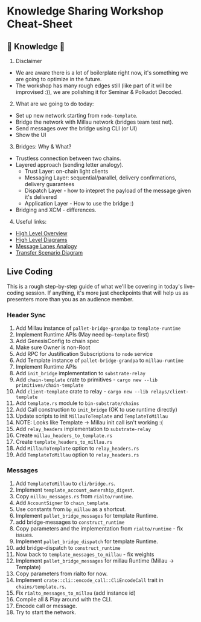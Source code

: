 # Knowledge Sharing Workshop Cheat-Sheet

## 🧠 Knowledge 🧠

1. Disclaimer
  - We are aware there is a lot of boilerplate right now, it's something we are going to optimize
    in the future.
  - The workshop has many rough edges still (like part of it will be improvised :)), we are polishing
    it for Seminar &amp; Polkadot Decoded.

2. What are we going to do today:
  - Set up new network starting from `node-template`.
  - Bridge the network with Millau network (bridges team test net).
  - Send messages over the bridge using CLI (or UI)
  - Show the UI

3. Bridges: Why & What?
  - Trustless connection between two chains.
  - Layered approach (sending letter analogy).
    - Trust Layer: on-chain light clients
    - Messaging Layer: sequential/parallel, delivery confirmations, delivery guarantees
    - Dispatch Layer - how to intepret the payload of the message given it's delivered
    - Application Layer - How to use the bridge :)
  - Bridging and XCM - differences.

4. Useful links:
  - [High Level Overview](./docs/high-level-overview.md)
  - [High Level Diagrams](https://paritytech.github.io/parity-bridges-common/high-level.html)
  - [Message Lanes Analogy](./docs/bridges.jpg)
  - [Transfer Scenario Diagram](https://paritytech.github.io/parity-bridges-common/scenario1.html)

## Live Coding

This is a rough step-by-step guide of what we'll be covering in today's live-coding session. If
anything, it's more just checkpoints that will help us as presenters more than you as an audience
member.

### Header Sync

1. Add Millau instance of `pallet-bridge-grandpa` to `template-runtime`
  1. Implement Runtime APIs (May need `bp-template` first)
  2. Add GenesisConfig to chain spec
  3. Make sure Owner is non-Root
1. Add RPC for Justification Subscriptions to `node` service
1. Add Template instance of `pallet-bridge-grandpa` to `millau-runtime`
  1. Implement Runtime APIs
1. Add `init_bridge` implementation to `substrate-relay`
  1. Add `chain-template` crate to primitives
    - `cargo new --lib primitives/chain-template`
  1. Add `client-template` crate to relay
    - `cargo new --lib relays/client-template`
  1. Add `template.rs` module to `bin-substrate/chains`
  1. Add Call construction to `init_bridge` (OK to use runtime directly)
  1. Update scripts to init `MillauToTemplate` and `TemplateToMillau`
  1. NOTE: Looks like Template -> Millau init call isn't working :(
1. Add `relay_headers` implementation to `substrate-relay`
  1. Create `millau_headers_to_template.rs`
  1. Create `template_headers_to_millau.rs`
  1. Add `MillauToTemplate` option to `relay_headers.rs`
  1. Add `TemplateToMillau` option to `relay_headers.rs`

### Messages
1. Add `TemplateToMillau` to `cli/bridge.rs`.
  1. Implement `template_account_ownership_digest`.
  1. Copy `millau_messages.rs` from `rialto/runtime`.
  1. Add `AccountSigner` to `chain_template`.
  1. Use constants from `bp_millau` as a shortcut.
1. Implement `pallet_bridge_messages` for template Runtime.
  1. add bridge-messages to `construct_runtime`
  1. Copy parameters and the implementation from `rialto/runtime` - fix issues.
1. Implement `pallet_bridge_dispatch` for template Runtime.
  1. add bridge-dispatch to `construct_runtime`
  1. Now back to `template_messages_to_millau` - fix weights
1. Implement `pallet_bridge_messages` for millau Runtime (Millau -> Template)
  1. Copy parameters from rialto for now.
  2. Implement `crate::cli::encode_call::CliEncodeCall` trait in `chains/template.rs`.
  3. Fix `rialto_messages_to_millau` (add instance id)
1. Compile all & Play around with the CLI.
  1. Encode call or message.
1. Try to start the network.
